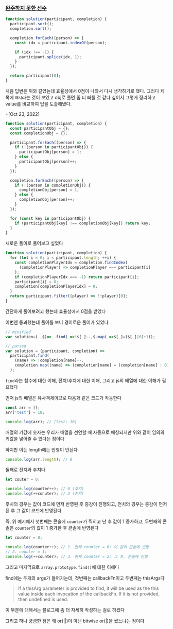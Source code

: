 ### [완주하지 못한 선수](https://programmers.co.kr/learn/courses/30/lessons/42576)

```js
function solution(participant, completion) {
  participant.sort();
  completion.sort();

  completion.forEach((person) => {
    const idx = participant.indexOf(person);

    if (idx !== -1) {
      participant.splice(idx, 1);
    }
  });

  return participant[0];
}
```

처음 답변은 위와 같았는데 효율성에서 0점이 나와서 다시 생각하기로 했다.
그러다 제목에 `해시`라는 것이 보였고 obj로 풀면 좀 더 빠를 것 같다 싶어서 그렇게 정리하고 value를 비교하여 답을 도출해냈다.

\+[Oct 23, 2022]

```js
function solution(participant, completion) {
  const participantObj = {};
  const completionObj = {};

  participant.forEach((person) => {
    if (!(person in participantObj)) {
      participantObj[person] = 1;
    } else {
      participantObj[person]++;
    }
  });

  completion.forEach((person) => {
    if (!(person in completionObj)) {
      completionObj[person] = 1;
    } else {
      completionObj[person]++;
    }
  });

  for (const key in participantObj) {
    if (participantObj[key] !== completionObj[key]) return key;
  }
}
```

새로운 폴이로 풀어보고 싶었다

```js
function solution(participant, completion) {
  for (let i = 0; i < participant.length; ++i) {
    const completionPlayerIdx = completion.findIndex(
      (completionPlayer) => completionPlayer === participant[i]
    );
    if (completionPlayerIdx === -1) return participant[i];
    participant[i] = 0;
    completion[completionPlayerIdx] = 0;
  }
  return participant.filter((player) => !!player)[0];
}
```

간단하게 풀어보려고 했는데 효율성에서 0점을 받았다

이번엔 통과했는데 풀이를 보니 경이로운 풀이가 있었다

```js
// minified
var solution=(_,$)=>_.find(_=>!$[_]--,$.map(_=>$[_]=($[_]|0)+1));

// parsed
var solution = (participant, completion) =>
  participant.find(
    (name) => !completion[name]--,
    completion.map((name) => (completion[name] = (completion[name] | 0) + 1))
  );
```

`find`라는 함수에 대한 이해, 전치/후치에 대한 이해, 그리고 js의 배열에 대한 이해가 필요했다

먼저 js의 배열은 유사객체이므로 다음과 같은 코드가 작동한다

```js
const arr = [];
arr['test'] = 10;

console.log(arr); // [test: 10]
```

배열의 키값에 숫자는 우리가 배열을 선언할 때 자동으로 매칭되지만 위와 같이 임의의 키값을 넣어줄 수 있다는 점이다

하지만 이는 length에는 반영이 안된다

```js
console.log(arr.length); // 0
```

둘째로 전치와 후치다

```js
let couter = 0;

console.log(counter++); // 0 (후치)
console.log(++conuter); // 2 (전치)
```

후치의 경우는 값이 코드에 먼저 반영된 후 증감이 진행되고, 전치의 경우는 증감이 먼저된 후 그 값이 코드에 반영된다

즉, 위 예시에서 첫번째는 콘솔에 `counter`가 찍히고 난 후 값이 1 증가하고, 두번째의 콘솔은 `counter`의 값이 1 증가한 후 콘솔에 반영된다

```js
let counter = 0;

console.log(counter++); // 1. 현재 counter = 0; 이 값이 콘솔에 반영
// 2. counter = 1;
console.log(++counter); // 3. 현재 counter = 2; 그 후, 콘솔에 반영
```

그리고 마지막으로 `array.prototype.find()`에 대한 이해다

find에는 두개의 args가 들어가는데, 첫번째는 callbackFn이고 두번째는 thisArgs다

> If a thisArg parameter is provided to find, it will be used as the this value inside each invocation of the callbackFn. If it is not provided, then undefined is used.

이 부분에 대해서는 블로그에 좀 더 자세히 작성하는 걸로 하겠다

그리고 하나 궁금한 점은 왜 or(||)이 아닌 bitwise or(|)을 썼느냐는 점이다
